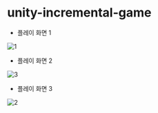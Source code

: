# unity-incremental-game

- 플레이 화면 1

![1](https://user-images.githubusercontent.com/58316983/117104101-7f84e100-adb6-11eb-93e3-325183877192.gif)

- 플레이 화면 2

![3](https://user-images.githubusercontent.com/58316983/117104876-ddfe8f00-adb7-11eb-908a-881fcbf00cc9.gif)

- 플레이 화면 3

![2](https://user-images.githubusercontent.com/58316983/117103895-287f0c00-adb6-11eb-9938-0ab73f22d9c0.gif)
